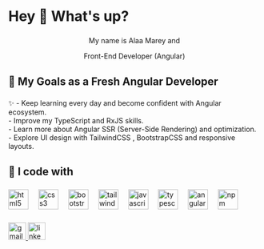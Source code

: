 <h1 align="left">Hey 👋 What's up?</h1>

###

<div >
<p align="center" >My name is Alaa Marey  and </p>
<p align="center"> Front-End Developer (Angular) </p>  
</div>


<h2 align="left">🌱 My Goals as a Fresh Angular Developer</h2>

###

<p align="left">✨ - Keep learning every day and become confident with Angular ecosystem. 
<br>- Improve my TypeScript and RxJS skills.
<br>- Learn more about Angular SSR (Server-Side Rendering) and optimization.  
<br>- Explore UI design with TailwindCSS , BootstrapCSS and responsive layouts.  </p>

###

<h2 align="left"> 🧰 I code with</h2>

###

<div align="left">
  <img src="https://cdn.jsdelivr.net/gh/devicons/devicon/icons/html5/html5-original.svg" height="40" alt="html5 logo"  />
  <img width="12" />

  
  <img src="https://cdn.jsdelivr.net/gh/devicons/devicon/icons/css3/css3-original.svg" height="40" alt="css3 logo"  />
  <img width="12" />

  
  <img src="https://cdn.jsdelivr.net/gh/devicons/devicon/icons/bootstrap/bootstrap-original.svg" height="40" alt="bootstrap logo"  />
  <img width="12" />



  <img src="https://skillicons.dev/icons?i=tailwind" height="40" alt="tailwindcss logo" />
  <img width="12" />



  
  <img src="https://cdn.jsdelivr.net/gh/devicons/devicon/icons/javascript/javascript-original.svg" height="40" alt="javascript logo"  />
  <img width="12" />


  
  <img src="https://cdn.jsdelivr.net/gh/devicons/devicon/icons/typescript/typescript-original.svg" height="40" alt="typescript logo"  />
  <img width="12" />
  
  <img src="https://cdn.jsdelivr.net/gh/devicons/devicon/icons/angularjs/angularjs-original.svg" height="40" alt="angular logo"  />
  <img width="12" />
  
  <img src="https://cdn.jsdelivr.net/gh/devicons/devicon/icons/npm/npm-original-wordmark.svg" height="40" alt="npm logo"  />
  <img width="12" />


 
</div>

###

<div align="left">
  <a  href="alaamarey616@gmail.com"> 
  <img src="https://img.shields.io/static/v1?message=Gmail&logo=gmail&label=&color=D14836&logoColor=white&labelColor=&style=for-the-badge" height="35" alt="gmail logo"  />
  </a>
  <a src="https://www.linkedin.com/in/al-aa-marey-965262232">
  <img src="https://img.shields.io/static/v1?message=LinkedIn&logo=linkedin&label=&color=0077B5&logoColor=white&labelColor=&style=for-the-badge" height="35" alt="linkedin logo"  />
  </a>
</div>

###
